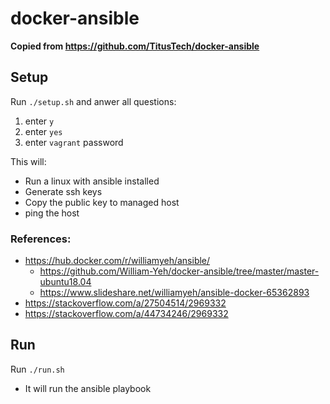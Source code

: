 # docker-ansible

**Copied from https://github.com/TitusTech/docker-ansible**

## Setup
Run `./setup.sh` and anwer all questions:
1. enter `y`
1. enter `yes`
1. enter `vagrant` password

This will:
- Run a linux with ansible installed
- Generate ssh keys
- Copy the public key to managed host
- ping the host

### References:
- https://hub.docker.com/r/williamyeh/ansible/
  - https://github.com/William-Yeh/docker-ansible/tree/master/master-ubuntu18.04
  - https://www.slideshare.net/williamyeh/ansible-docker-65362893
- https://stackoverflow.com/a/27504514/2969332
- https://stackoverflow.com/a/44734246/2969332

## Run
Run `./run.sh`
- It will run the ansible playbook
